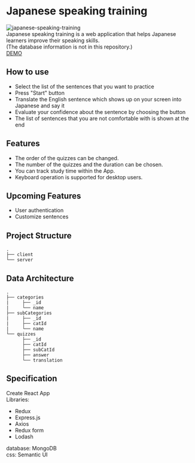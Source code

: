 # Japanese speaking training
![japanese-speaking-training](https://user-images.githubusercontent.com/33141219/57872577-d4da1900-77c0-11e9-9c5a-c3735b1eb001.gif)<br/>
Japanese speaking training is a web application that helps Japanese learners improve their speaking skills.<br/>
(The database information is not in this repository.)<br/>
[DEMO](https://english-speaking-training.herokuapp.com/)

## How to use
- Select the list of the sentences that you want to practice
- Press "Start" button
- Translate the English sentence which shows up on your screen into Japanese and say it
- Evaluate your confidence about the sentence by choosing the button
- The list of sentences that you are not comfortable with is shown at the end

## Features
- The order of the quizzes can be changed.
- The number of the quizzes and the duration can be chosen.
- You can track study time within the App.
- Keyboard operation is supported for desktop users.

## Upcoming Features
- User authentication
- Customize sentences

## Project Structure
    .
    ├── client                   
    └── server                    
		   
## Data Architecture
    .
    ├── categories
    |     ├── _id
    |     └── name
    ├── subCategories
    |     ├── _id
    |     ├── catId
    |     └── name
    └── quizzes
          ├── _id
          ├── catId
          ├── subCatId
          ├── answer
          └── translation

## Specification
Create React App<br/>
Libraries:
- Redux
- Express.js
- Axios
- Redux form
- Lodash<br/>

database: MongoDB<br/>
css: Semantic UI
